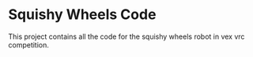 # Squishy Wheels Code

This project contains all the code for the squishy wheels robot in vex vrc competition.
